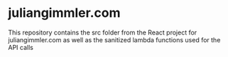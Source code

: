 # juliangimmler.com
This repository contains the src folder from the React project for juliangimmler.com as well as the sanitized lambda functions used for the API calls
